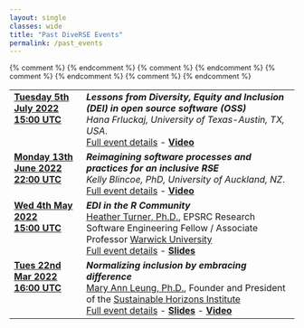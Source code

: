 ```yaml
---
layout: single
classes: wide
title: "Past DiveRSE Events"
permalink: /past_events
---
```


<div class="notice notice--primary" style="font-size: 0.9em !important;">
    <table>
        {% comment %}
        <!╌2022 July event╌>
        {% endcomment %}
        <tr>
            <td style="vertical-align: top;">
                <strong><a href="/events/2022-07-05" target="_blank" rel="noopener noreferrer">Tuesday 5th July 2022<br/>15:00 UTC</a></strong>
            </td>
            <td  style="vertical-align: top;">
                <strong><em>Lessons from Diversity, Equity and Inclusion (DEI) in open source software (OSS)</em></strong><br/>
                <em>Hana Frluckaj, University of Texas-Austin, TX, USA</em>.
                <br/>
                <a href="/events/2022-07-05" target="_blank" rel="noopener noreferrer">
                Full event details</a> - <a href="https://www.youtube.com/watch?v=i1rf3t7gYzQ" target="_blank" rel="noopener noreferrer"><strong>Video</strong></a>
            </td>
        </tr>
        {% comment %}
        <!╌2022 June event╌>
        {% endcomment %}
        <tr>
            <td style="vertical-align: top;">
                <strong><a href="/events/2022-06-14" target="_blank" rel="noopener noreferrer">Monday 13th June 2022<br/>22:00 UTC</a></strong>
            </td>
            <td  style="vertical-align: top;">
                <strong><em>Reimagining software processes and practices for an inclusive RSE</em></strong><br/>
                <em>Kelly Blincoe, PhD, University of Auckland, NZ</em>.
                <br/>
                <a href="/events/2022-06-14" target="_blank" rel="noopener noreferrer">
                Full event details</a> - <a href="https://www.youtube.com/watch?v=aVeGyeQUifs" target="_blank" rel="noopener noreferrer"><strong>Video</strong></a>
            </td>
        </tr>
        {% comment %}
        <!╌2022 May event╌>
        {% endcomment %}
        <tr>
            <td style="vertical-align: top;">
                <strong><a href="/events/2022-05-04" target="_blank" rel="noopener noreferrer">Wed 4th May 2022<br/>15:00 UTC</a></strong>
            </td>
            <td>
                <strong><em>EDI in the R Community</em></strong><br/>
                <a href="https://warwick.ac.uk/fac/sci/statistics/staff/academic-research/turner/" 
                target="_blank" rel="noopener noreferrer">Heather Turner, Ph.D.</a>, EPSRC Research Software Engineering Fellow / Associate Professor <a href="https://warwick.ac.uk/" target="_blank"
                rel="noopener noreferrer"> Warwick University</a>
                <br/>
                <a href="/events/2022-05-04" target="_blank" rel="noopener noreferrer">
                Full event details</a> - <a href="https://heatherturner.net/talks/DiveRSE2022" target="_blank" rel="noopener noreferrer">
                <strong>Slides</strong></a>
            </td>
        </tr>
        {% comment %}
        <!╌ 2022 March Event ╌>
        {% endcomment %}
        <tr>
            <td style="vertical-align: top;">
                <strong><a href="/events/2022-03-22" target="_blank" rel="noopener noreferrer">Tues 22nd Mar 2022<br/>16:00 UTC</a></strong>
            </td>
            <td>
                <strong><em>Normalizing inclusion by embracing difference</em></strong><br/>
                <a href="https://shinstitute.org/mary-ann-leung-founder-and-president-2/" 
                target="_blank" rel="noopener noreferrer">Mary Ann Leung, Ph.D.</a>, Founder
                and President of the <a href="https://shinstitute.org/" target="_blank"
                rel="noopener noreferrer"> Sustainable Horizons Institute</a>
                <br/>
                <a href="/events/2022-03-22" target="_blank" rel="noopener noreferrer">
                Full event details</a> - <a href="https://drive.google.com/file/d/1b3tShNFNwhuafrrHxtU1T_a_x15Kb2K1/view?usp=sharing" target="_blank" rel="noopener noreferrer">
                <strong>Slides</strong></a> - <a href="https://www.youtube.com/watch?v=IDKVrqRjGaI" target="_blank" rel="noopener noreferrer"><strong>Video</strong></a>
            </td>
        </tr>
    </table>
</div>
